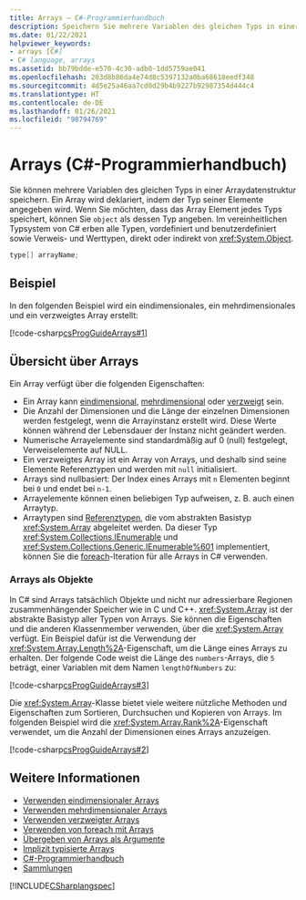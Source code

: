 ```yaml
---
title: Arrays – C#-Programmierhandbuch
description: Speichern Sie mehrere Variablen des gleichen Typs in einer Arraydatenstruktur in C#. Deklarieren Sie ein Array, indem Sie einen Typ angeben, oder geben Sie ein Objekt an, um beliebige Typen zu speichern.
ms.date: 01/22/2021
helpviewer_keywords:
- arrays [C#]
- C# language, arrays
ms.assetid: bb79bdde-e570-4c30-adb0-1dd5759ae041
ms.openlocfilehash: 203d8b86da4e74d8c5397132a0ba68618eedf348
ms.sourcegitcommit: 4d5e25a46aa7cd0d29b4b9227b92987354d444c4
ms.translationtype: HT
ms.contentlocale: de-DE
ms.lasthandoff: 01/26/2021
ms.locfileid: "98794769"
---
```

# <a name="arrays-c-programming-guide"></a>Arrays (C#-Programmierhandbuch)

Sie können mehrere Variablen des gleichen Typs in einer Arraydatenstruktur speichern. Ein Array wird deklariert, indem der Typ seiner Elemente angegeben wird. Wenn Sie möchten, dass das Array Element jedes Typs speichert, können Sie `object` als dessen Typ angeben. Im vereinheitlichen Typsystem von C# erben alle Typen, vordefiniert und benutzerdefiniert sowie Verweis- und Werttypen, direkt oder indirekt von <xref:System.Object>.

```csharp
type[] arrayName;
```

## <a name="example"></a>Beispiel

In den folgenden Beispiel wird ein eindimensionales, ein mehrdimensionales und ein verzweigtes Array erstellt:

[!code-csharp[csProgGuideArrays#1](~/samples/snippets/csharp/VS_Snippets_VBCSharp/csProgGuideArrays/CS/Arrays.cs#1)]

## <a name="array-overview"></a>Übersicht über Arrays

Ein Array verfügt über die folgenden Eigenschaften:

- Ein Array kann [eindimensional](single-dimensional-arrays.md), [mehrdimensional](multidimensional-arrays.md) oder [verzweigt](jagged-arrays.md) sein.
- Die Anzahl der Dimensionen und die Länge der einzelnen Dimensionen werden festgelegt, wenn die Arrayinstanz erstellt wird. Diese Werte können während der Lebensdauer der Instanz nicht geändert werden.
- Numerische Arrayelemente sind standardmäßig auf 0 (null) festgelegt, Verweiselemente auf NULL.
- Ein verzweigtes Array ist ein Array von Arrays, und deshalb sind seine Elemente Referenztypen und werden mit `null` initialisiert.
- Arrays sind nullbasiert: Der Index eines Arrays mit `n` Elementen beginnt bei `0` und endet bei `n-1`.
- Arrayelemente können einen beliebigen Typ aufweisen, z. B. auch einen Arraytyp.
- Arraytypen sind [Referenztypen](../../language-reference/keywords/reference-types.md), die vom abstrakten Basistyp <xref:System.Array> abgeleitet werden. Da dieser Typ <xref:System.Collections.IEnumerable> und <xref:System.Collections.Generic.IEnumerable%601> implementiert, können Sie die [foreach](../../language-reference/keywords/foreach-in.md)-Iteration für alle Arrays in C# verwenden.

### <a name="arrays-as-objects"></a>Arrays als Objekte

In C# sind Arrays tatsächlich Objekte und nicht nur adressierbare Regionen zusammenhängender Speicher wie in C und C++. <xref:System.Array> ist der abstrakte Basistyp aller Typen von Arrays. Sie können die Eigenschaften und die anderen Klassenmember verwenden, über die <xref:System.Array> verfügt. Ein Beispiel dafür ist die Verwendung der <xref:System.Array.Length%2A>-Eigenschaft, um die Länge eines Arrays zu erhalten. Der folgende Code weist die Länge des `numbers`-Arrays, die `5` beträgt, einer Variablen mit dem Namen `lengthOfNumbers` zu:

[!code-csharp[csProgGuideArrays#3](~/samples/snippets/csharp/VS_Snippets_VBCSharp/csProgGuideArrays/CS/Arrays.cs#3)]

Die <xref:System.Array>-Klasse bietet viele weitere nützliche Methoden und Eigenschaften zum Sortieren, Durchsuchen und Kopieren von Arrays. Im folgenden Beispiel wird die <xref:System.Array.Rank%2A>-Eigenschaft verwendet, um die Anzahl der Dimensionen eines Arrays anzuzeigen.

[!code-csharp[csProgGuideArrays#2](~/samples/snippets/csharp/VS_Snippets_VBCSharp/csProgGuideArrays/CS/Arrays.cs#2)]

## <a name="see-also"></a>Weitere Informationen

- [Verwenden eindimensionaler Arrays](single-dimensional-arrays.md)
- [Verwenden mehrdimensionaler Arrays](multidimensional-arrays.md)
- [Verwenden verzweigter Arrays](jagged-arrays.md)
- [Verwenden von foreach mit Arrays](using-foreach-with-arrays.md)
- [Übergeben von Arrays als Argumente](passing-arrays-as-arguments.md)
- [Implizit typisierte Arrays](implicitly-typed-arrays.md)
- [C#-Programmierhandbuch](../index.md)
- [Sammlungen](../concepts/collections.md)

[!INCLUDE[CSharplangspec](~/includes/csharplangspec-md.md)]
